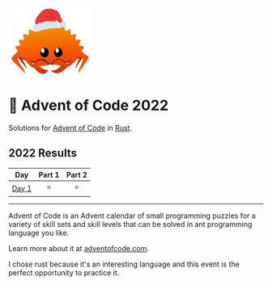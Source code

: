 <img src="./.assets/christmas_ferris.png" width="164">

# 🎄 Advent of Code 2022

Solutions for [Advent of Code](https://adventofcode.com/) in [Rust](https://www.rust-lang.org/).

<!--- advent_readme_stars table --->
## 2022 Results

| Day | Part 1 | Part 2 |
| :---: | :---: | :---: |
| [Day 1](https://adventofcode.com/2022/day/1) | ⭐ | ⭐ |
<!--- advent_readme_stars table --->

---

Advent of Code is an Advent calendar of small programming puzzles for a variety of skill sets and skill levels that can be solved in ant programming language you like.

Learn more about it at [adventofcode.com](https://adventofcode.com/).

I chose rust because it's an interesting language and this event is the perfect opportunity to practice it.
